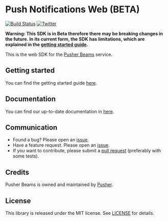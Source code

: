 # Push Notifications Web (BETA)
[![Build Status](https://travis-ci.org/pusher/push-notifications-web.svg?branch=master)](https://travis-ci.org/pusher/push-notifications-web)
[![Twitter](https://img.shields.io/badge/twitter-@Pusher-blue.svg?style=flat)](http://twitter.com/Pusher)

**Warning: This SDK is in Beta therefore there may be breaking changes in the future. In its current form, the SDK has limitations, which are explained in the [getting started guide](https://pusher.com/docs/beams/getting-started/web/sdk-integration).**

This is the web SDK for the [Pusher Beams](https://pusher.com/beams) service.

## Getting started

You can find the getting started guide [here](https://pusher.com/docs/beams/getting-started/web/sdk-integration).

## Documentation

You can find our up-to-date documentation in [here](https://pusher.com/docs/beams/).

## Communication

- Found a bug? Please open an [issue](https://github.com/pusher/push-notifications-web/issues).
- Have a feature request. Please open an [issue](https://github.com/pusher/push-notifications-web/issues).
- If you want to contribute, please submit a [pull request](https://github.com/pusher/push-notifications-web/pulls) (preferably with some tests).

## Credits

Pusher Beams is owned and maintained by [Pusher](https://pusher.com).

## License

This library is released under the MIT license. See [LICENSE](https://github.com/pusher/push-notifications-web/blob/master/LICENSE) for details.